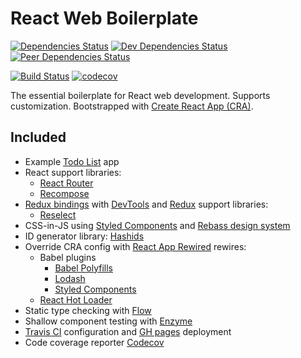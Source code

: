 # React Web Boilerplate

[![Dependencies Status](https://david-dm.org/psychobolt/react-web-boilerplate.svg)](https://david-dm.org/psychobolt/react-web-boilerplate)
[![Dev Dependencies Status](https://david-dm.org/psychobolt/react-web-boilerplate/dev-status.svg)](https://david-dm.org/psychobolt/react-web-boilerplate?type=dev)
[![Peer Dependencies Status](https://david-dm.org/psychobolt/react-web-boilerplate/peer-status.svg)](https://david-dm.org/psychobolt/react-web-boilerplate?type=peer)

[![Build Status](https://travis-ci.org/psychobolt/react-web-boilerplate.svg?branch=master)](https://travis-ci.org/psychobolt/react-web-boilerplate)
[![codecov](https://codecov.io/gh/psychobolt/react-web-boilerplate/branch/master/graph/badge.svg)](https://codecov.io/gh/psychobolt/react-web-boilerplate)

The essential boilerplate for React web development. Supports customization. Bootstrapped with [Create React App (CRA)](https://github.com/facebookincubator/create-react-app).

## Included

- Example [Todo List](https://psychobolt.github.io/react-web-boilerplate/) app
- React support libraries:
  - [React Router](https://reacttraining.com/react-router/)
  - [Recompose](https://github.com/acdlite/recompose)
- [Redux bindings](https://github.com/reactjs/react-redux) with [DevTools](http://extension.remotedev.io/) and [Redux](https://redux.js.org/) support libraries:
  - [Reselect](https://github.com/reactjs/reselect)
- CSS-in-JS using [Styled Components](https://www.styled-components.com/) and [Rebass design system](http://jxnblk.com/rebass/)
- ID generator library: [Hashids](http://hashids.org/)
- Override CRA config with [React App Rewired](https://github.com/timarney/react-app-rewired) rewires:
  - Babel plugins
    - [Babel Polyfills](https://babeljs.io/docs/usage/polyfill/)
    - [Lodash](https://github.com/osdevisnot/react-app-rewire-contrib/tree/master/packages/react-app-rewire-lodash)
    - [Styled Components](https://github.com/withspectrum/react-app-rewire-styled-components)
  - [React Hot Loader](https://github.com/cdharris/react-app-rewire-hot-loader)
- Static type checking with [Flow](https://flow.org/)
- Shallow component testing with [Enzyme](http://airbnb.io/enzyme/)
- [Travis CI](https://travis-ci.org/) configuration and [GH pages](https://pages.github.com/) deployment
- Code coverage reporter [Codecov](https://codecov.io/)
